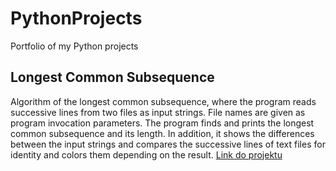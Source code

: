 # PythonProjects
Portfolio of my Python projects
## Longest Common Subsequence
Algorithm of the longest common subsequence, where the program reads successive lines from two files as input strings. File names are given as program invocation parameters. The program finds and prints the longest common subsequence and its length. In addition, it shows the differences between the input strings and compares the successive lines of text files for identity and colors them depending on the result.
[Link do projektu](./LongestCommonSubsequence/Longest_common_subsequence.py)
